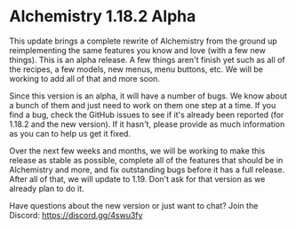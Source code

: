 # Alchemistry 1.18.2 Alpha

This update brings a complete rewrite of Alchemistry from the ground up reimplementing the same features you know and love (with a few new things). This is an alpha release. A few things aren't finish yet such as all of the recipes, a few models, new menus, menu buttons, etc. We will be working to add all of that and more soon.

Since this version is an alpha, it will have a number of bugs. We know about a bunch of them and just need to work on them one step at a time. If you find a bug, check the GitHub issues to see if it's already been reported (for 1.18.2 and the new version). If it hasn't, please provide as much information as you can to help us get it fixed.

Over the next few weeks and months, we will be working to make this release as stable as possible, complete all of the features that should be in Alchemistry and more, and fix outstanding bugs before it has a full release. After all of that, we will update to 1.19. Don't ask for that version as we already plan to do it.

Have questions about the new version or just want to chat? Join the Discord: https://discord.gg/4swu3fy